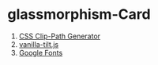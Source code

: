 # glassmorphism-Card

1. [CSS Clip-Path Generator](https://www.cssportal.com/css-clip-path-generator/)
2. [vanilla-tilt.js](https://micku7zu.github.io/vanilla-tilt.js/)
3. [Google Fonts](https://fonts.google.com/)
